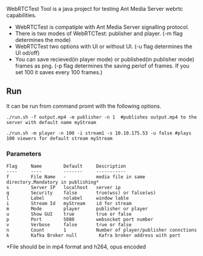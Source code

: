 WebRTCTest Tool is a java project for testing Ant Media Server webrtc capabilities.

* WebRTCTest is compatiple with Ant Media Server signalling protocol. 
* There is two modes of WebRTCTest: publisher and player. (-m flag determines the mode)
* WebRTCTest two options with UI or without UI. (-u flag determines the UI od/off)
* You can save recieved(in player mode) or published(in publisher mode) frames as png. (-p flag determines the saving periof of frames. If you set 100 it saves every 100 frames.)

## Run
It can be run from command promt with the following options.
```
./run.sh -f output.mp4 -m publisher -n 1  #publishes output.mp4 to the server with default name myStream
```

```
./run.sh -m player -n 100 -i stream1 -s 10.10.175.53 -u false #plays 100 viewers for default stream myStream
```

### Parameters
```
Flag 	 Name      	 Default   	 Description                 
---- 	 ----      	 -------   	 -----------   
f    	 File Name 	 -         	 media file in same directory.Mandatory in publishing*            
s    	 Server IP 	 localhost 	 server ip                   
q    	 Security  	 false     	 true(wss) or false(ws)      
l    	 Label     	 nolabel   	 window lable                
i    	 Stream Id 	 myStream  	 id for stream               
m    	 Mode      	 player    	 publisher or player         
u    	 Show GUI  	 true      	 true or false               
p    	 Port      	 5080      	 websocket port number 
v    	 Verbose   	 false     	 true or false 
n    	 Count     	 1         	 Number of player/publisher connctions 
k        Kafka Broker null        Kafra broker address with port
```

*File should be in mp4 format and h264, opus encoded